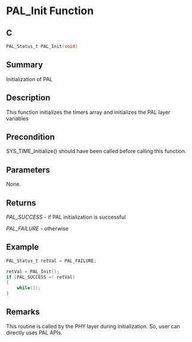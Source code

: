 # PAL_Init Function

## C

```c
PAL_Status_t PAL_Init(void)
```

## Summary

Initialization of PAL  

## Description

This function initializes the timers array and initializes the PAL layer
variables

## Precondition

SYS_TIME_Initialize() should have been called before calling this function.  

## Parameters

None.  

## Returns

*PAL_SUCCESS* - if PAL initialization is successful

*PAL_FAILURE* - otherwise
 

## Example

```c
PAL_Status_t retVal = PAL_FAILURE;

retVal = PAL_Init();
if (PAL_SUCCESS =! retVal)
{
    while(1);
}
```

## Remarks

This routine is called by the PHY layer during initialization. So, user can directly uses PAL APIs. 

